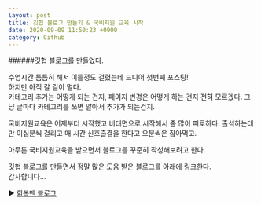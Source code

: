 ```yaml
---
layout: post
title: 깃헙 블로그 만들기 & 국비지원 교육 시작
date: 2020-09-09 11:50:23 +0900
category: Github
---
```


######깃헙 블로그를 만들었다.
  
수업시간 틈틈히 해서 이틀정도 걸렸는데 드디어 첫번째 포스팅!  
하지만 아직 갈 길이 멀다.  
카테고리 추가는 어떻게 되는 건지, 페이지 변경은 어떻게 하는 건지 전혀 모르겠다. 그냥 글마다 카테고리를 쓰면 알아서 추가가 되는건지.  
  
국비지원교육은 어제부터 시작했고 비대면으로 시작해서 좀 많이 피로하다. 출석하는데만 이십분씩 걸리고 매 시간 신호출결을 한다고 오분씩은 잡아먹고.  
  
아무튼 국비지원교육을 받으면서 블로그를 꾸준히 작성해보려고 한다.  
  
깃헙 블로그를 만들면서 정말 많은 도움 받은 블로그를 아래에 링크한다.  
감사합니다...
  
  
▶
[회복맨 블로그](http://recoveryman.tistory.com/323?category=635733)